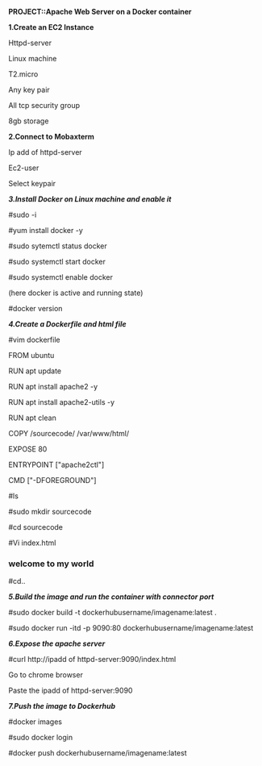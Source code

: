 **PROJECT::Apache Web Server on a Docker container**



**1.Create an EC2 Instance**

Httpd-server

Linux machine

T2.micro

Any key pair

All tcp security group

8gb storage

**2.Connect to Mobaxterm**

Ip add of httpd-server

Ec2-user

Select keypair

***3.Install Docker on Linux machine and enable it***

#sudo -i

#yum install docker -y

#sudo sytemctl status docker

#sudo systemctl start docker

#sudo systemctl enable docker

(here docker is active and running state)

#docker version

***4.Create a Dockerfile and html file***

#vim dockerfile 

FROM ubuntu

RUN apt update

RUN apt install apache2 -y

RUN apt install apache2-utils -y

RUN apt clean

COPY /sourcecode/ /var/www/html/

EXPOSE 80

ENTRYPOINT ["apache2ctl"]

CMD ["-DFOREGROUND"]

#ls

#sudo mkdir sourcecode

#cd sourcecode

#Vi index.html

<h3>welcome to my world</h3>

#cd..

***5.Build the image and run the container with connector port***

#sudo docker build -t dockerhubusername/imagename:latest .

#sudo docker run -itd -p 9090:80 dockerhubusername/imagename:latest

***6.Expose the apache server***

#curl http://ipadd of httpd-server:9090/index.html 

Go to chrome browser

Paste the ipadd of httpd-server:9090

***7.Push the image to Dockerhub***

#docker images

#sudo docker login 

#docker push dockerhubusername/imagename:latest
